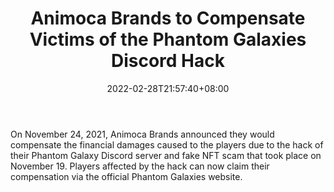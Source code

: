 ﻿---
title: "Animoca Brands to Compensate Victims of the Phantom Galaxies Discord Hack"
date: 2022-02-28T21:57:40+08:00
lastmod: 2022-02-28T16:45:40+08:00
draft: false
authors: ["Heather"]
description: "On November 24, 2021, Animoca Brands announced they would compensate the financial damages caused to the players due to the hack of their Phantom Galaxy Discord server and fake NFT scam that took place on November 19. Players affected by the hack can now claim their compensation via the official Phantom Galaxies website."
featuredImage: "animoca-brands-to-compensate-victims-of-the-phantom-galaxies-discord-hack.jpg"
tags: ["Virtual World","Play to Earn"]
categories: ["news"]
news: ["Virtual World"]
weight: 
lightgallery: true
pinned: false
recommend: false
recommend1: false
---

On November 24, 2021, Animoca Brands announced they would compensate the financial damages caused to the players due to the hack of their Phantom Galaxy Discord server and fake NFT scam that took place on November 19. Players affected by the hack can now claim their compensation via the official Phantom Galaxies website.

<!--more-->

